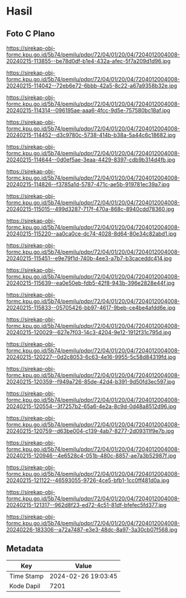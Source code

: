 # Hasil

## Foto C Plano

https://sirekap-obj-formc.kpu.go.id/5b74/pemilu/pdpr/72/04/01/20/04/7204012004008-20240215-113855--be78d0df-b1e4-432a-afec-5f7a209d1d96.jpg

https://sirekap-obj-formc.kpu.go.id/5b74/pemilu/pdpr/72/04/01/20/04/7204012004008-20240215-114042--72eb6e72-6bbb-42a5-8c22-a67a9358b32e.jpg

https://sirekap-obj-formc.kpu.go.id/5b74/pemilu/pdpr/72/04/01/20/04/7204012004008-20240215-114314--096195ae-aaa6-4fcc-9d5e-757580bc18af.jpg

https://sirekap-obj-formc.kpu.go.id/5b74/pemilu/pdpr/72/04/01/20/04/7204012004008-20240215-114452--d3c9780c-5738-414b-b38a-5a44c6c18682.jpg

https://sirekap-obj-formc.kpu.go.id/5b74/pemilu/pdpr/72/04/01/20/04/7204012004008-20240215-114644--0d0ef5ae-3eaa-4429-8397-cdb9b314d4fb.jpg

https://sirekap-obj-formc.kpu.go.id/5b74/pemilu/pdpr/72/04/01/20/04/7204012004008-20240215-114826--f3785a1d-5787-471c-ae5b-919781ec39a7.jpg

https://sirekap-obj-formc.kpu.go.id/5b74/pemilu/pdpr/72/04/01/20/04/7204012004008-20240215-115015--499d3287-717f-470a-868c-8940cdd78360.jpg

https://sirekap-obj-formc.kpu.go.id/5b74/pemilu/pdpr/72/04/01/20/04/7204012004008-20240215-115220--aa0ca0ce-dc74-4028-8d64-80e34c82abd1.jpg

https://sirekap-obj-formc.kpu.go.id/5b74/pemilu/pdpr/72/04/01/20/04/7204012004008-20240215-115451--e9e79f1d-740b-4ee3-a7b7-b3caceddc414.jpg

https://sirekap-obj-formc.kpu.go.id/5b74/pemilu/pdpr/72/04/01/20/04/7204012004008-20240215-115639--ea0e50eb-fdb5-42f8-943b-396e2828e44f.jpg

https://sirekap-obj-formc.kpu.go.id/5b74/pemilu/pdpr/72/04/01/20/04/7204012004008-20240215-115833--05705426-bb97-4617-9beb-ce4be4afdd6e.jpg

https://sirekap-obj-formc.kpu.go.id/5b74/pemilu/pdpr/72/04/01/20/04/7204012004008-20240215-120029--627e7f03-14c3-4204-9e12-1912f31c795d.jpg

https://sirekap-obj-formc.kpu.go.id/5b74/pemilu/pdpr/72/04/01/20/04/7204012004008-20240215-120227--0d2c8053-6c63-4e16-9955-5c58d84319fd.jpg

https://sirekap-obj-formc.kpu.go.id/5b74/pemilu/pdpr/72/04/01/20/04/7204012004008-20240215-120359--f949a726-85de-42d4-b391-9d50fd3ec597.jpg

https://sirekap-obj-formc.kpu.go.id/5b74/pemilu/pdpr/72/04/01/20/04/7204012004008-20240215-120554--3f7257b2-65a6-4e2a-8c9d-0d48a8512d96.jpg

https://sirekap-obj-formc.kpu.go.id/5b74/pemilu/pdpr/72/04/01/20/04/7204012004008-20240215-120759--d63be004-c139-4ab7-8277-2d09311f9e7b.jpg

https://sirekap-obj-formc.kpu.go.id/5b74/pemilu/pdpr/72/04/01/20/04/7204012004008-20240215-120946--4e6528c4-051b-480c-8857-ae7a3b52987f.jpg

https://sirekap-obj-formc.kpu.go.id/5b74/pemilu/pdpr/72/04/01/20/04/7204012004008-20240215-121122--46593055-9726-4ce5-bfb1-1cc0ff481d0a.jpg

https://sirekap-obj-formc.kpu.go.id/5b74/pemilu/pdpr/72/04/01/20/04/7204012004008-20240215-121317--962d8f23-ed72-4c51-81df-bfefec5fd377.jpg

https://sirekap-obj-formc.kpu.go.id/5b74/pemilu/pdpr/72/04/01/20/04/7204012004008-20240226-183306--a72a7487-e3e3-48dc-8a97-3a30cb07f568.jpg


## Metadata

| Key        | Value               |
| ---------- | ------------------- |
| Time Stamp | 2024-02-26 19:03:45 |
| Kode Dapil | 7201                |



